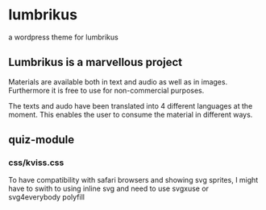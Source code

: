 # lumbrikus
a wordpress theme for lumbrikus

## Lumbrikus is a marvellous project
Materials are available both in text and audio as well as in images.
Furthermore it is free to use for non-commercial purposes.

The texts and audo have been translated into 4 different languages at the moment.
This enables the user to consume the material in different ways.

## quiz-module
### css/kviss.css

To have compatibility with safari browsers and showing svg sprites, 
I might have to swith to using inline svg and <use href="sprites.svg#sprite">
need to use svgxuse or svg4everybody polyfill
